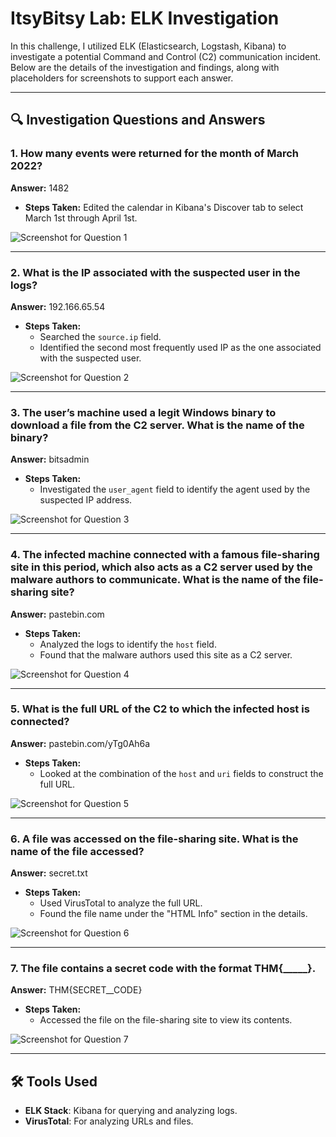# ItsyBitsy Lab: ELK Investigation  

In this challenge, I utilized ELK (Elasticsearch, Logstash, Kibana) to investigate a potential Command and Control (C2) communication incident. Below are the details of the investigation and findings, along with placeholders for screenshots to support each answer.   

---

## 🔍 Investigation Questions and Answers  

### 1. How many events were returned for the month of March 2022?  
**Answer:** 1482  
- **Steps Taken:** Edited the calendar in Kibana's Discover tab to select March 1st through April 1st.  

![Screenshot for Question 1](https://i.imgur.com/rtpuGVS.png)

---

### 2. What is the IP associated with the suspected user in the logs?  
**Answer:** 192.166.65.54  
- **Steps Taken:**  
  - Searched the `source.ip` field.  
  - Identified the second most frequently used IP as the one associated with the suspected user.  

![Screenshot for Question 2](https://i.imgur.com/IIFMfrd.png)

---

### 3. The user’s machine used a legit Windows binary to download a file from the C2 server. What is the name of the binary?  
**Answer:** bitsadmin  
- **Steps Taken:**  
  - Investigated the `user_agent` field to identify the agent used by the suspected IP address.  

![Screenshot for Question 3](https://i.imgur.com/QKJASah.png)

---

### 4. The infected machine connected with a famous file-sharing site in this period, which also acts as a C2 server used by the malware authors to communicate. What is the name of the file-sharing site?  
**Answer:** pastebin.com  
- **Steps Taken:**  
  - Analyzed the logs to identify the `host` field.  
  - Found that the malware authors used this site as a C2 server.  

![Screenshot for Question 4](https://i.imgur.com/XSfzoau.png)

---

### 5. What is the full URL of the C2 to which the infected host is connected?  
**Answer:** pastebin.com/yTg0Ah6a  
- **Steps Taken:**  
  - Looked at the combination of the `host` and `uri` fields to construct the full URL.  

![Screenshot for Question 5](https://i.imgur.com/JQetGhs.png)

---

### 6. A file was accessed on the file-sharing site. What is the name of the file accessed?  
**Answer:** secret.txt  
- **Steps Taken:**  
  - Used VirusTotal to analyze the full URL.  
  - Found the file name under the "HTML Info" section in the details.  

![Screenshot for Question 6](https://i.imgur.com/KlVP6mc.png)

---

### 7. The file contains a secret code with the format THM{_____}.  
**Answer:** THM{SECRET__CODE}  
- **Steps Taken:**  
  - Accessed the file on the file-sharing site to view its contents.  

![Screenshot for Question 7](https://i.imgur.com/PZQgqF9.png)

---

## 🛠️ Tools Used  
- **ELK Stack**: Kibana for querying and analyzing logs.  
- **VirusTotal**: For analyzing URLs and files.  


